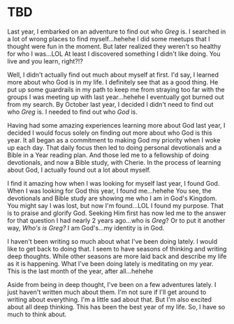# TBD

Last year, I embarked on an adventure to find out who *Greg* is. I searched in a lot of wrong places to find myself...hehehe I did some meetups that I thought were fun in the moment. But later realized they weren't so healthy for who I was...LOL At least I discovered something I didn't like doing. You live and you learn, right?!?

Well, I didn't actually find out much about myself at first. I'd say, I learned more about who God is in my life. I definitely see that as a good thing. He put up some guardrails in my path to keep me from straying too far with the groups I was meeting up with last year...hehehe I eventually got burned out from my search. By October last year, I decided I didn't need to find out who *Greg* is. I needed to find out who *God* is.

Having had some amazing experiences learning more about God last year, I decided I would focus solely on finding out more about who God is this year. It all began as a commitment to making God my priority when I woke up each day. That daily focus then led to doing personal devotionals and a Bible in a Year reading plan. And those led me to a fellowship of doing devotionals, and now a Bible study, with Cherie. In the process of learning about God, I actually found out a lot about myself.

I find it amazing how when I was looking for myself last year, I found God. When I was looking for God this year, I found me...hehehe You see, the devotionals and Bible study are showing me who I am in God's Kingdom. You might say I was lost, but now I'm found...LOL I found my purpose. That is to praise and glorify God. Seeking Him first has now led me to the answer for that question I had nearly 2 years ago...who is *Greg*? Or to put it another way, *Who's is Greg?* I am God's...my identity is in God.

I haven't been writing so much about what I've been doing lately. I would like to get back to doing that. I seem to have seasons of thinking and writing deep thoughts. While other seasons are more laid back and describe my life as it is happening. What I've been doing lately is meditating on my year. This is the last month of the year, after all...hehehe

Aside from being in deep thought, I've been on a few adventures lately. I just haven't written much about them. I'm not sure if I'll get around to writing about everything. I'm a little sad about that. But I'm also excited about all deep thinking. This has been the best year of my life. So, I have so much to think about.


